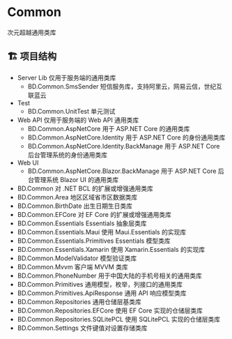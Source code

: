 # Common
次元超越通用类库

## 🏗️ 项目结构
- Server Lib 仅用于服务端的通用类库
	- BD.Common.SmsSender 短信服务库，支持阿里云，网易云信，世纪互联蓝云
- Test
	- BD.Common.UnitTest 单元测试
- Web API 仅用于服务端的 Web API 通用类库
	- BD.Common.AspNetCore 用于 ASP.NET Core 的通用类库
	- BD.Common.AspNetCore.Identity 用于 ASP.NET Core 的身份通用类库
	- BD.Common.AspNetCore.Identity.BackManage 用于 ASP.NET Core 后台管理系统的身份通用类库
- Web UI
	- BD.Common.AspNetCore.Blazor.BackManage 用于 ASP.NET Core 后台管理系统 Blazor UI 的通用类库
- BD.Common 对 .NET BCL 的扩展或增强通用类库
- BD.Common.Area 地区区域省市区数据类库
- BD.Common.BirthDate 出生日期生日类库
- BD.Common.EFCore 对 EF Core 的扩展或增强通用类库
- BD.Common.Essentials Essentials 抽象层类库
- BD.Common.Essentials.Maui 使用 Maui.Essentials 的实现库
- BD.Common.Essentials.Primitives Essentials 模型类库
- BD.Common.Essentials.Xamarin 使用 Xamarin.Essentials 的实现库
- BD.Common.ModelValidator 模型验证类库
- BD.Common.Mvvm 客户端 MVVM 类库
- BD.Common.PhoneNumber 用于中国大陆的手机号相关的通用类库
- BD.Common.Primitives 通用模型，枚举，列接口的通用类库
- BD.Common.Primitives.ApiResponse 通用 API 响应模型类库
- BD.Common.Repositories 通用仓储层基类库
- BD.Common.Repositories.EFCore 使用 EF Core 实现的仓储层类库
- BD.Common.Repositories.SQLitePCL 使用 SQLitePCL 实现的仓储层类库
- BD.Common.Settings 文件键值对设置存储类库